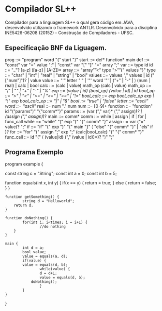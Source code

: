 # Compilador SL++

Compilador para a linguagem SL++ o qual gera código em JAVA, desenvolvido utilizando o framework ANTLR.
Desenvolvido para a disciplina INE5426-06208 (20152) - Construção de Compiladores - UFSC.


## Especificação BNF da Liguagem.

prog ::= "program" word "{" start "}"
start ::= def* function* main
def ::= "const" var "=" value ";" | "const" var "[" "]" "=" array ";"
var ::= type id
id ::= "_"? [a-z] ([a-z] | [A-Z])*
array ::= "array””<" type ">””{" values "}"
type ::= "char" | "int" | "real" | "string" | "bool"
values ::= values "," values | id ("["num"]")? | value
value ::= "'" letter "'" | '"' word '"' | ("+" | "-" | ) (num | real) | calc | bool
calc ::= (calc | value) math_op (calc | value)
math_op ::= "/" | "*" | "+" | "-" | "%"
exp ::= (value | id) (bool_op) (value | id) | id
bool_op ::= ">" | "<" | ">=" | "<=" | "==" | "!="
bool_calc ::= exp bool_calc_op exp | "!" exp
bool_calc_op ::=  "|" | "&"
bool ::= "true" | "false"
letter ::= "ascii"
word ::= "ascii"*
real ::= num "." num
num ::= [0-9]+
function ::= "function" id "("params")" "{"comm*"}"
params ::= (var ("," var)* ("," assign)*)? | (assign ("," assign)*)?
main ::= comm*
comm ::= while | assign | if | for | func_call
while ::= "while" "(" exp ")" "{" comm* "}"
assign ::= var ("=" value)? ";" 
if ::= "if" "(" exp ")" "{" main "}" ( "else" "{" comm* "}" | "els" if )?
for ::= "for" "(" assign ";" exp ";" (calc|bool_calc) ")" "{" comm* "}"
func_call ::= id "(" ( (value|id) ("," (value | id))*)? ")" ";"


## Programa Exemplo

program example {

const string c = "String";
	const int a = 0;
	const int b = 5;

function equals(int x, int y) {
    		if(x == y) {
        			return = true;
    		} else {
        			return = false;
    		}
 	 }

	function getSomething() {
    		string d = "Helloworld";
		return d;
	}

	function doNothing() {
    		for(int i; i<times; i = i+1) {
        			//do nothing
 		}
	}

	main {
    		int d = a;
    		bool value;
    		value = equals(a, d);
    		if(value) {
   	 		value = equals(d, b);
        			while(value) {
 	       			d = d+1;
  	      			value = equals(d, b);
				doNothing();
        			}
    		}
	}
}

